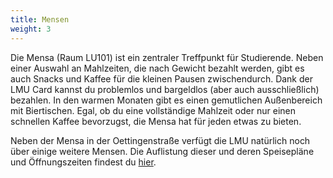 ```yaml
---
title: Mensen
weight: 3
---
```


Die Mensa (Raum LU101) ist ein zentraler Treffpunkt für Studierende. Neben einer Auswahl an Mahlzeiten, die nach Gewicht bezahlt werden, gibt es auch Snacks und Kaffee für die kleinen Pausen zwischendurch. Dank der LMU Card kannst du problemlos und bargeldlos (aber auch ausschließlich) bezahlen. In den warmen Monaten gibt es einen gemutlichen Außenbereich mit Biertischen. Egal, ob du eine vollständige Mahlzeit oder nur einen schnellen Kaffee bevorzugst, die Mensa hat für jeden etwas zu bieten. 

Neben der Mensa in der Oettingenstraße verfügt die LMU natürlich noch über einige weitere Mensen. Die Auflistung dieser und deren Speisepläne und Öffnungszeiten findest du [hier](https://www.studierendenwerk-muenchen-oberbayern.de/mensa/standorte-und-oeffnungszeiten/muenchen/).
